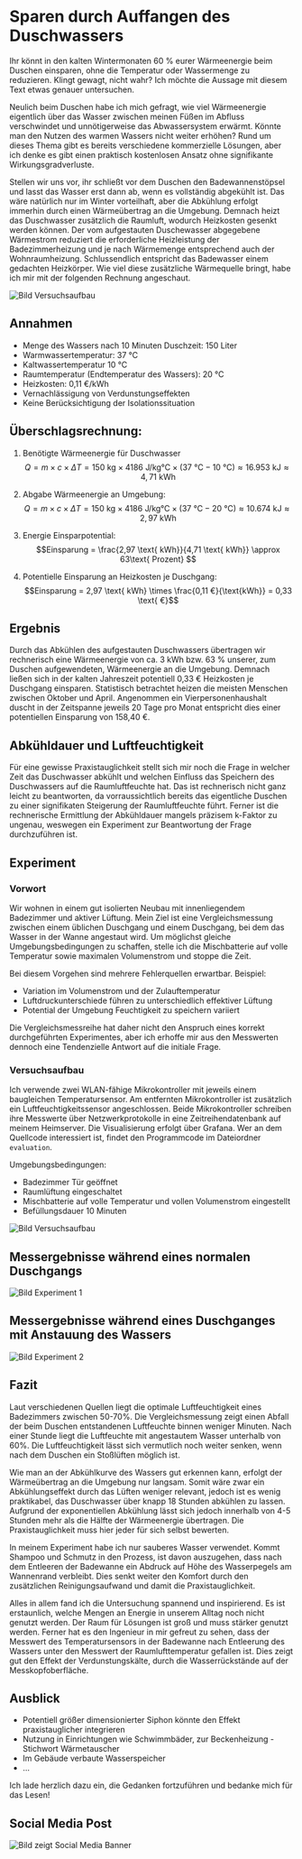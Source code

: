 # Sparen durch Auffangen des Duschwassers

Ihr könnt in den kalten Wintermonaten 60 % eurer Wärmeenergie beim Duschen einsparen, ohne die Temperatur oder Wassermenge zu reduzieren. Klingt gewagt, nicht wahr? Ich möchte die Aussage mit diesem Text etwas genauer untersuchen.

Neulich beim Duschen habe ich mich gefragt, wie viel Wärmeenergie eigentlich über das Wasser zwischen meinen Füßen im Abfluss verschwindet und unnötigerweise das Abwassersystem erwärmt. Könnte man den Nutzen des warmen Wassers nicht weiter erhöhen? Rund um dieses Thema gibt es bereits verschiedene kommerzielle Lösungen, aber ich denke es gibt einen praktisch kostenlosen Ansatz ohne signifikante Wirkungsgradverluste.

Stellen wir uns vor, ihr schließt vor dem Duschen den Badewannenstöpsel und lasst das Wasser erst dann ab, wenn es vollständig abgekühlt ist. Das wäre natürlich nur im Winter vorteilhaft, aber die Abkühlung erfolgt immerhin durch einen Wärmeübertrag an die Umgebung. Demnach heizt das Duschwasser zusätzlich die Raumluft, wodurch Heizkosten gesenkt werden können. Der vom aufgestauten Duschewasser abgegebene Wärmestrom reduziert die erforderliche Heizleistung der Badezimmerheizung und je nach Wärmemenge entsprechend auch der Wohnraumheizung. Schlussendlich entspricht das Badewasser einem gedachten Heizkörper. Wie viel diese zusätzliche Wärmequelle bringt, habe ich mir mit der folgenden Rechnung angeschaut.

![Bild Versuchsaufbau](readme/systemgrenzen.jpg)

## Annahmen

- Menge des Wassers nach 10 Minuten Duschzeit: 150 Liter
- Warmwassertemperatur: 37 °C
- Kaltwassertemperatur 10 °C
- Raumtemperatur (Endtemperatur des Wassers): 20 °C
- Heizkosten: 0,11 €/kWh
- Vernachlässigung von Verdunstungseffekten
- Keine Berücksichtigung der Isolationssituation

## Überschlagsrechnung:

1. Benötigte Wärmeenergie für Duschwasser
   $$Q = m \times c \times ΔT = 150 \text{ kg} \times 4186 \text{ J/kg°C} \times (37\text{ °C} - 10\text{ °C}) \approx 16.953 \text{ kJ} \approx 4,71 \text{ kWh}$$

1. Abgabe Wärmeenergie an Umgebung:
   $$Q = m \times c \times ΔT = 150 \text{ kg} \times 4186 \text{ J/kg°C} \times (37\text{ °C} - 20\text{ °C}) \approx 10.674 \text{ kJ} \approx 2,97 \text{ kWh}$$

1. Energie Einsparpotential:
   $$Einsparung = \frac{2,97 \text{ kWh}}{4,71 \text{ kWh}} \approx 63\text{ Prozent} $$

1. Potentielle Einsparung an Heizkosten je Duschgang:
   $$Einsparung = 2,97 \text{ kWh} \times \frac{0,11 €}{\text{kWh}} = 0,33 \text{ €}$$

## Ergebnis

Durch das Abkühlen des aufgestauten Duschwassers übertragen wir rechnerisch eine Wärmeenergie von ca. 3 kWh bzw. 63 % unserer, zum Duschen aufgewendeten, Wärmeenergie an die Umgebung. Demnach ließen sich in der kalten Jahreszeit potentiell 0,33 € Heizkosten je Duschgang einsparen. Statistisch betrachtet heizen die meisten Menschen zwischen Oktober und April. Angenommen ein Vierpersonenhaushalt duscht in der Zeitspanne jeweils 20 Tage pro Monat entspricht dies einer potentiellen Einsparung von 158,40 €.

## Abkühldauer und Luftfeuchtigkeit

Für eine gewisse Praxistauglichkeit stellt sich mir noch die Frage in welcher Zeit das Duschwasser abkühlt und welchen Einfluss das Speichern des Duschwassers auf die Raumluftfeuchte hat. Das ist rechnerisch nicht ganz leicht zu beantworten, da vorraussichtlich bereits das eigentliche Duschen zu einer signifikaten Steigerung der Raumluftfeuchte führt. Ferner ist die rechnerische Ermittlung der Abkühldauer mangels präzisem k-Faktor zu ungenau, weswegen ein Experiment zur Beantwortung der Frage durchzuführen ist.

## Experiment

### Vorwort

Wir wohnen in einem gut isolierten Neubau mit innenliegendem Badezimmer und aktiver Lüftung. Mein Ziel ist eine Vergleichsmessung zwischen einem üblichen Duschgang und einem Duschgang, bei dem das Wasser in der Wanne angestaut wird. Um möglichst gleiche Umgebungsbedingungen zu schaffen, stelle ich die Mischbatterie auf volle Temperatur sowie maximalen Volumenstrom und stoppe die Zeit.

Bei diesem Vorgehen sind mehrere Fehlerquellen erwartbar. Beispiel:

- Variation im Volumenstrom und der Zulauftemperatur
- Luftdruckunterschiede führen zu unterschiedlich effektiver Lüftung
- Potential der Umgebung Feuchtigkeit zu speichern variiert

Die Vergleichsmessreihe hat daher nicht den Anspruch eines korrekt durchgeführten Experimentes, aber ich erhoffe mir aus den Messwerten dennoch eine Tendenzielle Antwort auf die initiale Frage.

### Versuchsaufbau

Ich verwende zwei WLAN-fähige Mikrokontroller mit jeweils einem baugleichen Temperatursensor. Am entfernten Mikrokontroller ist zusätzlich ein Luftfeuchtigkeitssensor angeschlossen. Beide Mikrokontroller schreiben ihre Messwerte über Netzwerkprotokolle in eine Zeitreihendatenbank auf meinem Heimserver. Die Visualisierung erfolgt über Grafana. Wer an dem Quellcode interessiert ist, findet den Programmcode im Dateiordner `evaluation`.

Umgebungsbedingungen:

- Badezimmer Tür geöffnet
- Raumlüftung eingeschaltet
- Mischbatterie auf volle Temperatur und vollen Volumenstrom eingestellt
- Befüllungsdauer 10 Minuten

![Bild Versuchsaufbau](readme/versuchsaufbau.jpg)

## Messergebnisse während eines normalen Duschgangs

![Bild Experiment 1](readme/experiment_1.jpg)

## Messergebnisse während eines Duschganges mit Anstauung des Wassers

![Bild Experiment 2](readme/experiment_2.jpg)

## Fazit

Laut verschiedenen Quellen liegt die optimale Luftfeuchtigkeit eines Badezimmers zwischen 50-70%. Die Vergleichsmessung zeigt einen Abfall der beim Duschen entstandenen Luftfeuchte binnen weniger Minuten. Nach einer Stunde liegt die Luftfeuchte mit angestautem Wasser unterhalb von 60%. Die Luftfeuchtigkeit lässt sich vermutlich noch weiter senken, wenn nach dem Duschen ein Stoßlüften möglich ist.

Wie man an der Abkühlkurve des Wassers gut erkennen kann, erfolgt der Wärmeübertrag an die Umgebung nur langsam. Somit wäre zwar ein Abkühlungseffekt durch das Lüften weniger relevant, jedoch ist es wenig praktikabel, das Duschwasser über knapp 18 Stunden abkühlen zu lassen. Aufgrund der exponentiellen Abkühlung lässt sich jedoch innerhalb von 4-5 Stunden mehr als die Hälfte der Wärmeenergie übertragen. Die Praxistauglichkeit muss hier jeder für sich selbst bewerten.

In meinem Experiment habe ich nur sauberes Wasser verwendet. Kommt Shampoo und Schmutz in den Prozess, ist davon auszugehen, dass nach dem Entleeren der Badewanne ein Abdruck auf Höhe des Wasserpegels am Wannenrand verbleibt. Dies senkt weiter den Komfort durch den zusätzlichen Reinigungsaufwand und damit die Praxistauglichkeit.

Alles in allem fand ich die Untersuchung spannend und inspirierend. Es ist erstaunlich, welche Mengen an Energie in unserem Alltag noch nicht genutzt werden. Der Raum für Lösungen ist groß und muss stärker genutzt werden. Ferner hat es den Ingenieur in mir gefreut zu sehen, dass der Messwert des Temperatursensors in der Badewanne nach Entleerung des Wassers unter den Messwert der Raumlufttemperatur gefallen ist. Dies zeigt gut den Effekt der Verdunstungskälte, durch die Wasserrückstände auf der Messkopfoberfläche.

## Ausblick

- Potentiell größer dimensionierter Siphon könnte den Effekt praxistauglicher integrieren
- Nutzung in Einrichtungen wie Schwimmbäder, zur Beckenheizung - Stichwort Wärmetauscher
- Im Gebäude verbaute Wasserspeicher
- ...

Ich lade herzlich dazu ein, die Gedanken fortzuführen und bedanke mich für das Lesen!

## Social Media Post

![Bild zeigt Social Media Banner](readme/titelbild.webp)
